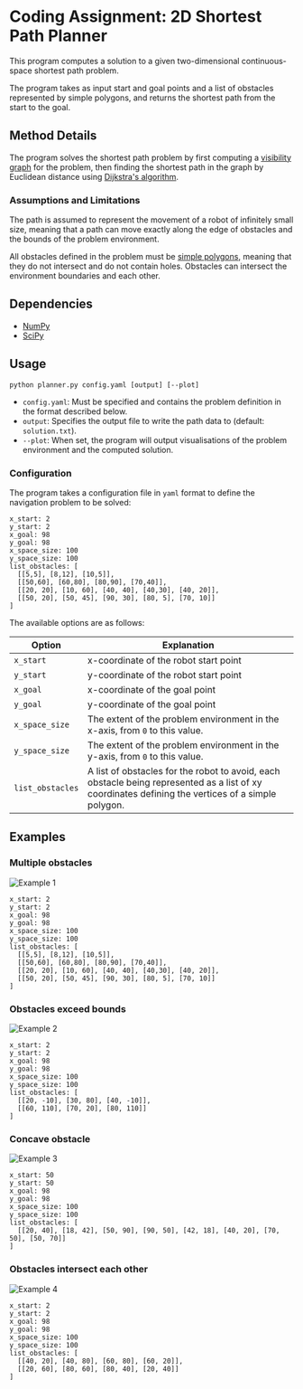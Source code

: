 # Coding Assignment: 2D Shortest Path Planner
This program computes a solution to a given two-dimensional continuous-space shortest path problem.

The program takes as input start and goal points and a list of obstacles represented by simple polygons, and returns the shortest path from the start to the goal.

## Method Details
The program solves the shortest path problem by first computing a [visibility graph](https://en.wikipedia.org/wiki/Visibility_graph) for the problem, then finding the shortest path in the graph by Euclidean distance using [Dijkstra's algorithm](https://en.wikipedia.org/wiki/Dijkstra%27s_algorithm).

### Assumptions and Limitations
The path is assumed to represent the movement of a robot of infinitely small size, meaning that a path can move exactly along the edge of obstacles and the bounds of the problem environment.

All obstacles defined in the problem must be [simple polygons](https://en.wikipedia.org/wiki/Simple_polygon), meaning that they do not intersect and do not contain holes. Obstacles can intersect the environment boundaries and each other.

## Dependencies
- [NumPy](https://numpy.org/)
- [SciPy](https://scipy.org/)

## Usage
```
python planner.py config.yaml [output] [--plot]
```
- `config.yaml`: Must be specified and contains the problem definition in the format described below.
- `output`: Specifies the output file to write the path data to (default: `solution.txt`).
- `--plot`: When set, the program will output visualisations of the problem environment and the computed solution.

### Configuration
The program takes a configuration file in `yaml` format to define the navigation problem to be solved:

```
x_start: 2
y_start: 2
x_goal: 98
y_goal: 98
x_space_size: 100
y_space_size: 100
list_obstacles: [
  [[5,5], [8,12], [10,5]],
  [[50,60], [60,80], [80,90], [70,40]],
  [[20, 20], [10, 60], [40, 40], [40,30], [40, 20]],
  [[50, 20], [50, 45], [90, 30], [80, 5], [70, 10]]
]
```

The available options are as follows:

|Option|Explanation|
|---|---|
|`x_start`|x-coordinate of the robot start point|
|`y_start`|y-coordinate of the robot start point|
|`x_goal`|x-coordinate of the goal point|
|`y_goal`|y-coordinate of the goal point|
|`x_space_size`|The extent of the problem environment in the x-axis, from `0` to this value.|
|`y_space_size`|The extent of the problem environment in the y-axis, from `0` to this value.|
|`list_obstacles`|A list of obstacles for the robot to avoid, each obstacle being represented as a list of xy coordinates defining the vertices of a simple polygon.|

## Examples
### Multiple obstacles
![Example 1](/examples/example1.png)
```
x_start: 2
y_start: 2
x_goal: 98
y_goal: 98
x_space_size: 100
y_space_size: 100
list_obstacles: [
  [[5,5], [8,12], [10,5]],
  [[50,60], [60,80], [80,90], [70,40]],
  [[20, 20], [10, 60], [40, 40], [40,30], [40, 20]],
  [[50, 20], [50, 45], [90, 30], [80, 5], [70, 10]]
]
```

### Obstacles exceed bounds
![Example 2](/examples/example2.png)
```
x_start: 2
y_start: 2
x_goal: 98
y_goal: 98
x_space_size: 100
y_space_size: 100
list_obstacles: [
  [[20, -10], [30, 80], [40, -10]],
  [[60, 110], [70, 20], [80, 110]]
]
```

### Concave obstacle
![Example 3](/examples/example3.png)
```
x_start: 50
y_start: 50
x_goal: 98
y_goal: 98
x_space_size: 100
y_space_size: 100
list_obstacles: [
  [[20, 40], [18, 42], [50, 90], [90, 50], [42, 18], [40, 20], [70, 50], [50, 70]]
]
```

### Obstacles intersect each other
![Example 4](/examples/example4.png)
```
x_start: 2
y_start: 2
x_goal: 98
y_goal: 98
x_space_size: 100
y_space_size: 100
list_obstacles: [
  [[40, 20], [40, 80], [60, 80], [60, 20]],
  [[20, 60], [80, 60], [80, 40], [20, 40]]
]
```
